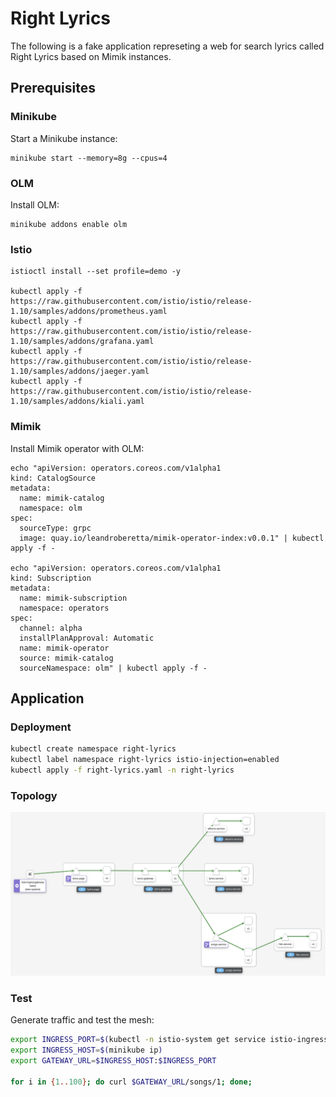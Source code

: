 # Right Lyrics

The following is a fake application represeting a web for search lyrics called Right Lyrics based on Mimik instances.

## Prerequisites 

### Minikube

Start a Minikube instance:

```
minikube start --memory=8g --cpus=4
```

### OLM

Install OLM:

```
minikube addons enable olm
```

### Istio

```
istioctl install --set profile=demo -y

kubectl apply -f https://raw.githubusercontent.com/istio/istio/release-1.10/samples/addons/prometheus.yaml
kubectl apply -f https://raw.githubusercontent.com/istio/istio/release-1.10/samples/addons/grafana.yaml
kubectl apply -f https://raw.githubusercontent.com/istio/istio/release-1.10/samples/addons/jaeger.yaml
kubectl apply -f https://raw.githubusercontent.com/istio/istio/release-1.10/samples/addons/kiali.yaml
```

### Mimik

Install Mimik operator with OLM:

```
echo "apiVersion: operators.coreos.com/v1alpha1
kind: CatalogSource
metadata:
  name: mimik-catalog
  namespace: olm
spec:
  sourceType: grpc
  image: quay.io/leandroberetta/mimik-operator-index:v0.0.1" | kubectl apply -f -

echo "apiVersion: operators.coreos.com/v1alpha1
kind: Subscription
metadata:
  name: mimik-subscription
  namespace: operators 
spec:
  channel: alpha
  installPlanApproval: Automatic
  name: mimik-operator
  source: mimik-catalog
  sourceNamespace: olm" | kubectl apply -f -
```

## Application

### Deployment

```bash
kubectl create namespace right-lyrics
kubectl label namespace right-lyrics istio-injection=enabled
kubectl apply -f right-lyrics.yaml -n right-lyrics
```

### Topology

![right-lyrics](right-lyrics.png)

### Test

Generate traffic and test the mesh:

```bash
export INGRESS_PORT=$(kubectl -n istio-system get service istio-ingressgateway -o jsonpath='{.spec.ports[?(@.name=="http2")].nodePort}')
export INGRESS_HOST=$(minikube ip)
export GATEWAY_URL=$INGRESS_HOST:$INGRESS_PORT

for i in {1..100}; do curl $GATEWAY_URL/songs/1; done;
```
